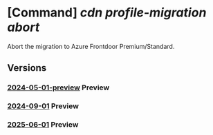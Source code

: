 # [Command] _cdn profile-migration abort_

Abort the migration to Azure Frontdoor Premium/Standard.

## Versions

### [2024-05-01-preview](/Resources/mgmt-plane/L3N1YnNjcmlwdGlvbnMve30vcmVzb3VyY2Vncm91cHMve30vcHJvdmlkZXJzL21pY3Jvc29mdC5jZG4vcHJvZmlsZXMve30vbWlncmF0aW9uYWJvcnQ=/2024-05-01-preview.xml) **Preview**

<!-- mgmt-plane /subscriptions/{}/resourcegroups/{}/providers/microsoft.cdn/profiles/{}/migrationabort 2024-05-01-preview -->

### [2024-09-01](/Resources/mgmt-plane/L3N1YnNjcmlwdGlvbnMve30vcmVzb3VyY2Vncm91cHMve30vcHJvdmlkZXJzL21pY3Jvc29mdC5jZG4vcHJvZmlsZXMve30vbWlncmF0aW9uYWJvcnQ=/2024-09-01.xml) **Preview**

<!-- mgmt-plane /subscriptions/{}/resourcegroups/{}/providers/microsoft.cdn/profiles/{}/migrationabort 2024-09-01 -->

### [2025-06-01](/Resources/mgmt-plane/L3N1YnNjcmlwdGlvbnMve30vcmVzb3VyY2Vncm91cHMve30vcHJvdmlkZXJzL21pY3Jvc29mdC5jZG4vcHJvZmlsZXMve30vbWlncmF0aW9uYWJvcnQ=/2025-06-01.xml) **Preview**

<!-- mgmt-plane /subscriptions/{}/resourcegroups/{}/providers/microsoft.cdn/profiles/{}/migrationabort 2025-06-01 -->
